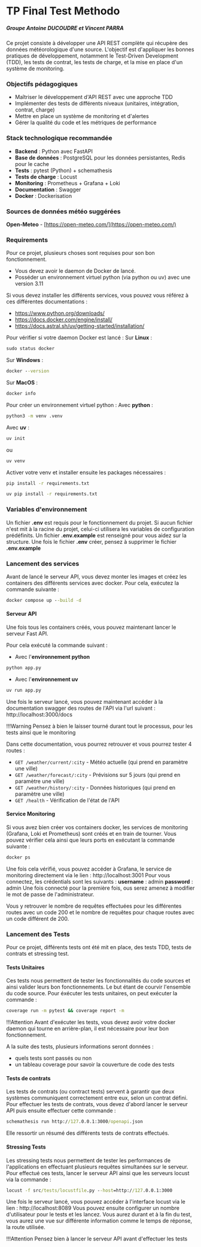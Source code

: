 # TP Final Test Methodo
##### Groupe Antoine DUCOUDRE et Vincent PARRA

Ce projet consiste à développer une API REST complète qui récupère des données météorologique d'une source. L'objectif est d'appliquer les bonnes pratiques de développement, notamment le Test-Driven Development (TDD), les tests de contrat, les tests de charge, et la mise en place d'un système de monitoring.

### Objectifs pédagogiques
- Maîtriser le développement d'API REST avec une approche TDD
- Implémenter des tests de différents niveaux (unitaires, intégration, contrat, charge)
- Mettre en place un système de monitoring et d'alertes
- Gérer la qualité du code et les métriques de performance

### Stack technologique recommandée
- **Backend** : Python avec FastAPI
- **Base de données** : PostgreSQL pour les données persistantes, Redis pour le cache
- **Tests** : pytest (Python) + schemathesis
- **Tests de charge** : Locust
- **Monitoring** : Prometheus + Grafana + Loki
- **Documentation** : Swagger
- **Docker** : Dockerisation

### Sources de données météo suggérées
**Open-Meteo** - [https://open-meteo.com/](https://open-meteo.com/)

### Requirements
Pour ce projet, plusieurs choses sont requises pour son bon fonctionnement.
- Vous devez avoir le daemon de Docker de lancé.
- Posséder un environnement virtuel python (via python ou uv) avec une version 3.11

Si vous devez installer les différents services, vous pouvez vous référez à ces différentes documentations : 
- https://www.python.org/downloads/
- https://docs.docker.com/engine/install/
- https://docs.astral.sh/uv/getting-started/installation/

Pour vérifier si votre daemon Docker est lancé :
Sur **Linux** :
```cmd
sudo status docker
```

Sur **Windows** :
```cmd
docker --version
```

Sur **MacOS** :
```cmd
docker info
```

Pour créer un environnement virtuel python :
Avec **python** :
```cmd
python3 -m venv .venv
```
Avec **uv** :
```cmd
uv init
```
ou
```cmd
uv venv
```
Activer votre venv et installer ensuite les packages nécessaires :
```cmd
pip install -r requirements.txt
```
```cmd
uv pip install -r requirements.txt
```

### Variables d'environnement
Un fichier **.env** est requis pour le fonctionnement du projet. Si aucun fichier n'est mit à la racine du projet, celui-ci utilisera les variables de configuration prédéfinits.
Un fichier **.env.example** est renseigné pour vous aidez sur la structure.
Une fois le fichier **.env** créer, pensez à supprimer le fichier **.env.example**

### Lancement des services
Avant de lancé le serveur API, vous devez monter les images et créez les containers des différents services avec docker.
Pour cela, exécutez la commande suivante :
```cmd
docker compose up --build -d
```

#### Serveur API
Une fois tous les containers créés, vous pouvez maintenant lancer le serveur Fast API.

Pour cela exécuté la commande suivant : 
- Avec l'**environnement python**
```cmd
python app.py
```
- Avec l'**environnement uv** 
```cmd
uv run app.py
```

Une fois le serveur lancé, vous pouvez maintenant accéder à la documentation swagger des routes de l'API via l'url suivant : 
http://localhost:3000/docs

!!!Warning Pensez à bien le laisser tourné durant tout le processus, pour les tests ainsi que le monitoring

Dans cette documentation, vous pourrez retrouver et vous pourrez tester 4 routes :
- `GET /weather/current/:city` - Météo actuelle (qui prend en paramètre une ville)
- `GET /weather/forecast/:city` - Prévisions sur 5 jours (qui prend en paramètre une ville)
- `GET /weather/history/:city` - Données historiques (qui prend en paramètre une ville)
- `GET /health` - Vérification de l'état de l'API

#### Service Monitoring
Si vous avez bien créer vos containers docker, les services de monitoring (Grafana, Loki et Prometheus) sont créés et en train de tourner. 
Vous pouvez vérifier cela ainsi que leurs ports en exécutant la commande suivante :
```cmd
docker ps
```
Une fois cela vérifié, vous pouvez accéder à Grafana, le service de monitoring directement via le lien : 
http://localhost:3001
Pour vous connectez, les crédentials sont les suivants : 
**username** : admin
**password** : admin
Une fois connecté pour la première fois, ous serez amenez à modifier le mot de passe de l'administrateur.

Vous y retrouver le nombre de requêtes effectuées pour les différentes routes avec un code 200 et le nombre de requêtes pour chaque routes avec un code différent de 200.

### Lancement des Tests
Pour ce projet, différents tests ont été mit en place, des tests TDD, tests de contrats et stressing test.
#### Tests Unitaires
Ces tests nous permettent de tester les fonctionnalités du code sources et ainsi valider leurs bon fonctionnements. Le but étant de courvir l'ensemble du code source.
Pour éxécuter les tests unitaires, on peut exécuter la commande : 
```cmd
coverage run -m pytest && coverage report -m
```
!!!Attention Avant d'exécuter les tests, vous devez avoir votre docker daemon qui tourne en arrière-plan, il est nécessaire pour leur bon fonctionnement.

A la suite des tests, plusieurs informations seront données : 
- quels tests sont passés ou non
- un tableau coverage pour savoir la couverture de code des tests

#### Tests de contrats
Les tests de contrats (ou contract tests) servent à garantir que deux systèmes communiquent correctement entre eux, selon un contrat défini.
Pour effectuer les tests de contrats, vous devez d'abord lancer le serveur API puis ensuite effectuer cette commande : 
```cmd
schemathesis run http://127.0.0.1:3000/openapi.json
```
Elle ressortir un résumé des différents tests de contrats effectués.

#### Stressing Tests
Les stressing tests nous permettent de tester les performances de l'applications en effectuant plusieurs requêtes simultanées sur le serveur.
Pour effectué ces tests, lancer le serveur API ainsi que les serveurs locust via la commande : 
```cmd
locust -f src/tests/locustfile.py --host=http://127.0.0.1:3000
```
Une fois le serveur lancé, vous pouvez accéder à l'interface locust via le lien : 
http://localhost:8089
Vous pouvez ensuite configurer un nombre d'utilisateur pour le tests et les lancez.
Vous aurez durant et à la fin du test, vous aurez une vue sur différente information comme le temps de réponse, la route utilisée.

!!!Attention Pensez bien à lancer le serveur API avant d'effectuer les tests